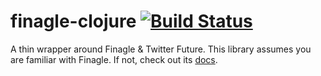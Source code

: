 # finagle-clojure [![Build Status](https://travis-ci.org/nubank/finagle-clojure.svg?branch=master)](https://travis-ci.org/nubank/finagle-clojure)

A thin wrapper around Finagle & Twitter Future.
This library assumes you are familiar with Finagle.
If not, check out its [docs](https://twitter.github.io/finagle/guide/).

